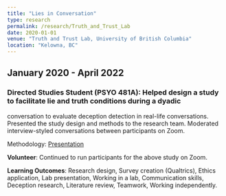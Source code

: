 ```yaml
---
title: "Lies in Conversation"
type: research
permalink: /research/Truth_and_Trust_Lab
date: 2020-01-01
venue: "Truth and Trust Lab, University of British Columbia"
location: "Kelowna, BC"
---
```


## January 2020 - April 2022
### Directed Studies Student (PSYO 481A): Helped design a study to facilitate lie and truth conditions during a dyadic
conversation to evaluate deception detection in real-life conversations. Presented the study design and methods to the
research team. Moderated interview-styled conversations between participants on Zoom.

Methodology: [Presentation]("https://drive.google.com/drive/u/0/folders/18mZrvEdIEXfJYCKdb898DGBUKXbeCLdQ") 

**Volunteer**: Continued to run participants for the above study on Zoom.

**Learning Outcomes**: Research design, Survey creation (Qualtrics), Ethics application, Lab presentation, Working in
a lab, Communication skills, Deception research, Literature review, Teamwork, Working independently.



